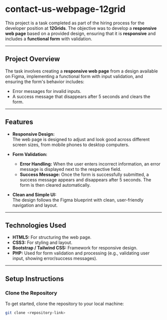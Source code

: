 # contact-us-webpage-12grid

This project is a task completed as part of the hiring process for the developer position at **12Grids**. The objective was to develop a **responsive web page** based on a provided design, ensuring that it is **responsive** and includes a **functional form** with validation.

---

## **Project Overview**

The task involves creating a **responsive web page** from a design available on Figma, implementing a functional form with input validation, and ensuring the form's behavior includes:

- Error messages for invalid inputs.
- A success message that disappears after 5 seconds and clears the form.

---

## **Features**

- **Responsive Design:**  
  The web page is designed to adjust and look good across different screen sizes, from mobile phones to desktop computers.

- **Form Validation:**  
  - **Error Handling:** When the user enters incorrect information, an error message is displayed next to the respective field.
  - **Success Message:** Once the form is successfully submitted, a success message appears and disappears after 5 seconds. The form is then cleared automatically.

- **Clean and Simple UI:**  
  The design follows the Figma blueprint with clean, user-friendly navigation and layout.

---

## **Technologies Used**

- **HTML5:** For structuring the web page.
- **CSS3:** For styling and layout.
- **Bootstrap / Tailwind CSS:** Framework for responsive design.
- **PHP:** Used for form validation and processing (e.g., validating user input, showing error/success messages).

---

## **Setup Instructions**

### **Clone the Repository**
To get started, clone the repository to your local machine:
```bash
git clone <repository-link>
